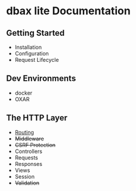 # dbax lite Documentation

## Getting Started

- Installation
- Configuration
- Request Lifecycle

## Dev Environments
- docker
- OXAR

## The HTTP Layer
- [Routing](Routing.md)
- ~~Middleware~~
- ~~CSRF Protection~~
- Controllers
- Requests
- Responses
- Views
- Session
- ~~Validation~~